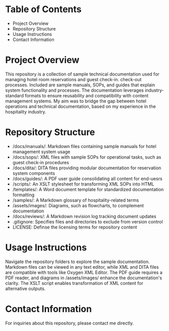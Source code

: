 # Table of Contents

- Project Overview
- Repository Structure
- Usage Instructions
- Contact Information

# Project Overview

This repository is a collection of sample technical documentation used for managing hotel room reservations and guest check-in. check-out processes. Included are sample manuals, SOPs, and guides that explain system functionality and processes. The documentation leverages industry-standard formats to ensure reusability and compatibility with content management systems. My aim was to bridge the gap between hotel operations and technical documentation, based on my experience in the hospitality industry.

# Repository Structure

- /docs/manuals/: Markdown files containing sample manuals for hotel management system usage
- /docs/sops/: XML files with sample SOPs for operational tasks, such as guest check-in procedures
- /docs/dita/: DITA files providing modular documentation for reservation system components
- /docs/guides/: A PDF user guide consolidating all content for end-uesrs
- /scripts/: An XSLT stylesheet for transforming XML SOPs into HTML
- /templates/: A Word document template for standardized documentation formatting
- /samples/: A Markdown glossary of hospitality-related terms
- /assets/images/: Diagrams, such as flowcharts, to complement documentation
- /docs/reviews/: A Markdown revision log tracking document updates
- .gitignore: Specifies files and directories to exclude from version control
- LICENSE: Definse the licensing terms for repository content

# Usage Instructions

Navigate the repository folders to explore the sample documentation. Markdown files can be viewed in any text editor, while XML and DITA files are compatible with tools like Oxygen XML Editor. The PDF guide requires a PDF reader, and diagrams in /assets/images/ enhance the documentation's clarity. The XSLT script enables transformation of XML content for alternative outputs.

# Contact Information

For inquiries about this repository, please contact me directly.
